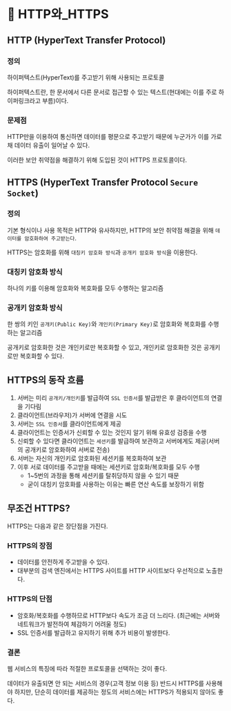 # 📩 HTTP와_HTTPS

## HTTP (HyperText Transfer Protocol)

### 정의

하이퍼텍스트(HyperText)를 주고받기 위해 사용되는 프로토콜

하이퍼텍스트란, 한 문서에서 다른 문서로 접근할 수 있는 텍스트(현대에는 이를 주로 하이퍼링크라고 부름)이다.

### 문제점

HTTP만을 이용하여 통신하면 데이터를 평문으로 주고받기 때문에 누군가가 이를 가로채 데이터 유출이 일어날 수 있다.

이러한 보안 취약점을 해결하기 위해 도입된 것이 HTTPS 프로토콜이다.

## HTTPS (HyperText Transfer Protocol `Secure Socket`)

### 정의

기본 형식이나 사용 목적은 HTTP와 유사하지만, HTTP의 보안 취약점 해결을 위해 `데이터를 암호화하여 주고받는다`.

HTTPS는 암호화를 위해 `대칭키 암호화 방식`과 `공개키 암호화 방식`을 이용한다.

### 대칭키 암호화 방식

하나의 키를 이용해 암호화와 복호화를 모두 수행하는 알고리즘

### 공개키 암호화 방식

한 쌍의 키인 `공개키(Public Key)`와 `개인키(Primary Key)`로 암호화와 복호화를 수행하는 알고리즘

공개키로 암호화한 것은 개인키로만 복호화할 수 있고, 개인키로 암호화한 것은 공개키로만 복호화할 수 있다.

## HTTPS의 동작 흐름

1. 서버는 미리 `공개키/개인키`를 발급하여 `SSL 인증서`를 발급받은 후 클라이언트의 연결을 기다림
2. 클라이언트(브라우저)가 서버에 연결을 시도
3. 서버는 `SSL 인증서`를 클라이언트에게 제공
4. 클라이언트는 인증서가 신뢰할 수 있는 것인지 알기 위해 유효성 검증을 수행
5. 신뢰할 수 있다면 클라이언트는 `세션키`를 발급하여 보관하고 서버에게도 제공(서버의 공개키로 암호화하여 서버로 전송)
6. 서버는 자신의 개인키로 암호화된 세션키를 복호화하여 보관
7. 이후 서로 데이터를 주고받을 때에는 세션키로 암호화/복호화를 모두 수행
    - 1~5번의 과정을 통해 세션키를 탈취당하지 않을 수 있기 때문
    - 굳이 대칭키 암호화를 사용하는 이유는 빠른 연산 속도를 보장하기 위함

## 무조건 HTTPS?

HTTPS는 다음과 같은 장단점을 가진다.

### HTTPS의 장점

- 데이터를 안전하게 주고받을 수 있다.
- 대부분의 검색 엔진에서는 HTTPS 사이트를 HTTP 사이트보다 우선적으로 노출한다.

### HTTPS의 단점

- 암호화/복호화를 수행하므로 HTTP보다 속도가 조금 더 느리다. (최근에는 서버와 네트워크가 발전하여 체감하기 어려울 정도)
- SSL 인증서를 발급하고 유지하기 위해 추가 비용이 발생한다.

### 결론

웹 서비스의 특징에 따라 적절한 프로토콜을 선택하는 것이 좋다.

데이터가 유출되면 안 되는 서비스의 경우(고객 정보 이용 등) 반드시 HTTPS를 사용해야 하지만, 단순히 데이터를 제공하는 정도의 서비스에는 HTTPS가 적용되지 않아도 좋다.

